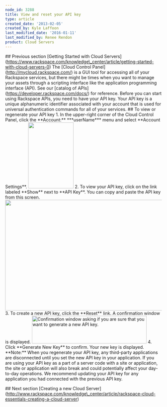 ```yaml
---
node_id: 3288
title: View and reset your API key
type: article
created_date: '2013-02-05'
created_by: Kyle Laffoon
last_modified_date: '2016-01-11'
last_modified_by: Renee Rendon
product: Cloud Servers
---
```


\#\# Previous section \[Getting Started with Cloud
Servers\](https://www.rackspace.com/knowledge\_center/article/getting-started-with-cloud-servers-0)
The \[Cloud Control Panel\](http://mycloud.rackspace.com/) is a GUI tool
for accessing all of your Rackspace services, but there might be times
when you want to manage your assets through a scripting interface like
the application programming interface (API). See our \[catalog of
APIs\](https://developer.rackspace.com/docs/) for reference. Before you
can start using Rackspace APIs, you need to have your API key. Your API
key is a unique alphanumeric identifier associated with your account
that is used for universal authentication commands for all of your
services. \#\# To view or regenerate your API key 1. In the upper-right
corner of the Cloud Control Panel, click the \*\*Account:\*\*
\*\*\*userName\*\*\* menu and select \*\*Account Settings\*\*.
<img src="https://8026b2e3760e2433679c-fffceaebb8c6ee053c935e8915a3fbe7.ssl.cf2.rackcdn.com/field/image/Account_Settings.png" width="146" height="212" />
2. To view your API key, click on the link labeled \*\*Show\*\* next to
\*\*API Key\*\*. You can copy and paste the API key from this screen.
<img src="https://8026b2e3760e2433679c-fffceaebb8c6ee053c935e8915a3fbe7.ssl.cf2.rackcdn.com/field/image/API_Key.png" width="567" height="356" />
3. To create a new API key, click the \*\*Reset\*\* link. A confirmation
window is displayed.
<img src="https://8026b2e3760e2433679c-fffceaebb8c6ee053c935e8915a3fbe7.ssl.cf2.rackcdn.com/field/image/RegenAPIimage_0.jpeg" alt="Confirmation window asking if you are sure that you want to generate a new API key." width="369" height="89" />
4. Click \*\*Generate New Key\*\* to confirm. Your new key is displayed.
\*\*Note:\*\* When you regenerate your API key, any third-party
applications are disconnected until you set the new API key in your
application. If you are using your API key as a part of a server code
with a site or application, the site or application will also break and
could potentially affect your day-to-day operations. We recommend
updating your API key for any application you had connected with the
previous API key.



\#\# Next section \[Creating a new Cloud
Server\](http://www.rackspace.com/knowledge\_center/article/rackspace-cloud-essentials-creating-a-cloud-server)

